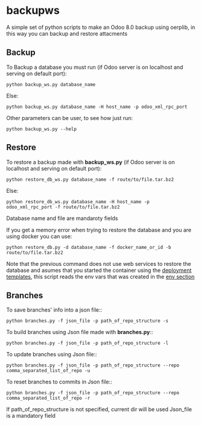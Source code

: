backupws
========

A simple set of python scripts to make an Odoo 8.0 backup using oerplib, in this way you can backup and restore attacments

## Backup

To Backup a database you must run (if Odoo server is on localhost and serving on default port):

    python backup_ws.py database_name

Else:

    python backup_ws.py database_name -H host_name -p odoo_xml_rpc_port

Other parameters can be user, to see how just run:

    python backup_ws.py --help

## Restore

To restore a backup made with **backup_ws.py** (if Odoo server is on localhost and serving on default port):
    
    python restore_db_ws.py database_name -f route/to/file.tar.bz2

Else:

    python restore_db_ws.py database_name -H host_name -p odoo_xml_rpc_port -f route/to/file.tar.bz2

Database name and file are mandaroty fields

If you get a memory error when trying to restore the database and you are using docker you can use:

    python restore_db.py -d database_name -f docker_name_or_id -b route/to/file.tar.bz2

Note that the previous command does not use web services to restore the database and asumes that you started the container using the [deployment templates](https://github.com/Vauxoo/deploy-templates/tree/master/ansible), this script reads the env vars that was created in the [env section](https://github.com/Vauxoo/deploy-templates/blob/master/ansible/start.yml#L16)

## Branches

To save branches' info into a json file::

    python branches.py -f json_file -p path_of_repo_structure -s

To build branches using Json file made with **branches.py**::

    python branches.py -f json_file -p path_of_repo_structure -l

To update branches using Json file::

    python branches.py -f json_file -p path_of_repo_structure --repo comma_separated_list_of_repo -u

To reset branches to commits in Json file::

    python branches.py -f json_file -p path_of_repo_structure --repo comma_separated_list_of_repo -r

If path_of_repo_structure is not specified, current dir will be used
Json_file is a mandatory field
